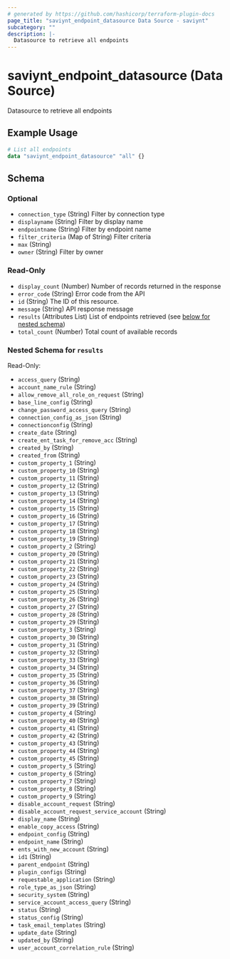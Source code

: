 ```yaml
---
# generated by https://github.com/hashicorp/terraform-plugin-docs
page_title: "saviynt_endpoint_datasource Data Source - saviynt"
subcategory: ""
description: |-
  Datasource to retrieve all endpoints
---
```


# saviynt_endpoint_datasource (Data Source)

Datasource to retrieve all endpoints

## Example Usage

```terraform
# List all endpoints
data "saviynt_endpoint_datasource" "all" {}
```

<!-- schema generated by tfplugindocs -->
## Schema

### Optional

- `connection_type` (String) Filter by connection type
- `displayname` (String) Filter by display name
- `endpointname` (String) Filter by endpoint name
- `filter_criteria` (Map of String) Filter criteria
- `max` (String)
- `owner` (String) Filter by owner

### Read-Only

- `display_count` (Number) Number of records returned in the response
- `error_code` (String) Error code from the API
- `id` (String) The ID of this resource.
- `message` (String) API response message
- `results` (Attributes List) List of endpoints retrieved (see [below for nested schema](#nestedatt--results))
- `total_count` (Number) Total count of available records

<a id="nestedatt--results"></a>
### Nested Schema for `results`

Read-Only:

- `access_query` (String)
- `account_name_rule` (String)
- `allow_remove_all_role_on_request` (String)
- `base_line_config` (String)
- `change_password_access_query` (String)
- `connection_config_as_json` (String)
- `connectionconfig` (String)
- `create_date` (String)
- `create_ent_task_for_remove_acc` (String)
- `created_by` (String)
- `created_from` (String)
- `custom_property_1` (String)
- `custom_property_10` (String)
- `custom_property_11` (String)
- `custom_property_12` (String)
- `custom_property_13` (String)
- `custom_property_14` (String)
- `custom_property_15` (String)
- `custom_property_16` (String)
- `custom_property_17` (String)
- `custom_property_18` (String)
- `custom_property_19` (String)
- `custom_property_2` (String)
- `custom_property_20` (String)
- `custom_property_21` (String)
- `custom_property_22` (String)
- `custom_property_23` (String)
- `custom_property_24` (String)
- `custom_property_25` (String)
- `custom_property_26` (String)
- `custom_property_27` (String)
- `custom_property_28` (String)
- `custom_property_29` (String)
- `custom_property_3` (String)
- `custom_property_30` (String)
- `custom_property_31` (String)
- `custom_property_32` (String)
- `custom_property_33` (String)
- `custom_property_34` (String)
- `custom_property_35` (String)
- `custom_property_36` (String)
- `custom_property_37` (String)
- `custom_property_38` (String)
- `custom_property_39` (String)
- `custom_property_4` (String)
- `custom_property_40` (String)
- `custom_property_41` (String)
- `custom_property_42` (String)
- `custom_property_43` (String)
- `custom_property_44` (String)
- `custom_property_45` (String)
- `custom_property_5` (String)
- `custom_property_6` (String)
- `custom_property_7` (String)
- `custom_property_8` (String)
- `custom_property_9` (String)
- `disable_account_request` (String)
- `disable_account_request_service_account` (String)
- `display_name` (String)
- `enable_copy_access` (String)
- `endpoint_config` (String)
- `endpoint_name` (String)
- `ents_with_new_account` (String)
- `id1` (String)
- `parent_endpoint` (String)
- `plugin_configs` (String)
- `requestable_application` (String)
- `role_type_as_json` (String)
- `security_system` (String)
- `service_account_access_query` (String)
- `status` (String)
- `status_config` (String)
- `task_email_templates` (String)
- `update_date` (String)
- `updated_by` (String)
- `user_account_correlation_rule` (String)
